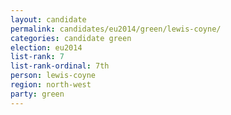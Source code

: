 ```yaml
---
layout: candidate
permalink: candidates/eu2014/green/lewis-coyne/
categories: candidate green
election: eu2014
list-rank: 7
list-rank-ordinal: 7th
person: lewis-coyne
region: north-west
party: green
---
```

